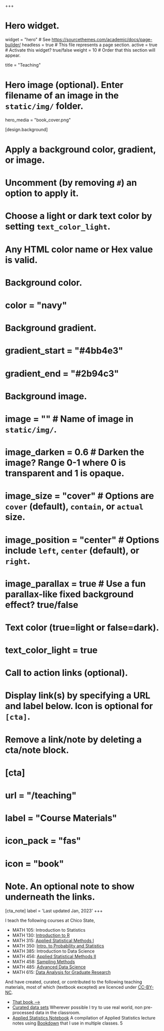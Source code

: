 +++
# Hero widget.
widget = "hero"  # See https://sourcethemes.com/academic/docs/page-builder/
headless = true  # This file represents a page section.
active = true  # Activate this widget? true/false
weight = 10  # Order that this section will appear.

title = "Teaching"

# Hero image (optional). Enter filename of an image in the `static/img/` folder.
hero_media = "book_cover.png"

[design.background]
  # Apply a background color, gradient, or image.
  #   Uncomment (by removing `#`) an option to apply it.
  #   Choose a light or dark text color by setting `text_color_light`.
  #   Any HTML color name or Hex value is valid.

  # Background color.
  # color = "navy"
  
  # Background gradient.
  # gradient_start = "#4bb4e3"
  # gradient_end = "#2b94c3"
  
  # Background image.
  # image = ""  # Name of image in `static/img/`.
  # image_darken = 0.6  # Darken the image? Range 0-1 where 0 is transparent and 1 is opaque.
  # image_size = "cover"  #  Options are `cover` (default), `contain`, or `actual` size.
  # image_position = "center"  # Options include `left`, `center` (default), or `right`.
  # image_parallax = true  # Use a fun parallax-like fixed background effect? true/false
  
  # Text color (true=light or false=dark).
  # text_color_light = true

# Call to action links (optional).
#   Display link(s) by specifying a URL and label below. Icon is optional for `[cta]`.
#   Remove a link/note by deleting a cta/note block.
# [cta]
#   url = "/teaching"
#   label = "Course Materials"
#   icon_pack = "fas"
#   icon = "book"


# Note. An optional note to show underneath the links.
[cta_note]
  label = 'Last updated Jan, 2023'
+++

I teach the following courses at Chico State, 

- MATH 105: Introduction to Statistics
- MATH 130: [Introduction to R](https://norcalbiostat.github.io/MATH130/)
- MATH 315: [Applied Statistical Methods I](https://norcalbiostat.github.io/MATH315/)
- MATH 350: [Intro. to Probability and Statistics](https://math350.netlify.app/)
- MATH 385: Introduction to Data Science
- MATH 456: [Applied Statistical Methods II](https://norcalbiostat.github.io/MATH456/)
- MATH 458: [Sampling Methods](https://sampling-458.netlify.app/)
- MATH 485: [Advanced Data Science](https://data485.netlify.app/)
- MATH 615: [Data Analysis for Graduate Research](https://math615.netlify.app/)


And have created, curated, or contributed to the following teaching materials, most of which (textbook excepted) are licenced under [CC-BY-NC](https://creativecommons.org/licenses/by-nc/4.0/). 

* [That book -->](https://www.routledge.com/Practical-Multivariate-Analysis/Afifi-May-Donatello-Clark/p/book/9781032088471)
* [Curated data sets](data/)
Wherever possible I try to use real world, non pre-processed data in the classroom. 
* [Applied Statistics Notebook](https://norcalbiostat.github.io/AppliedStatistics_notes/)
A compilation of Applied Statistics lecture notes using [Bookdown](https://bookdown.org/) that I use in multiple classes. 5



